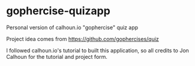 # gophercise-quizapp
Personal version of calhoun.io "gophercise" quiz app

Project idea comes from https://github.com/gophercises/quiz

I followed calhoun.io's tutorial to built this application, so all credits to Jon Calhoun for the tutorial and project form.
